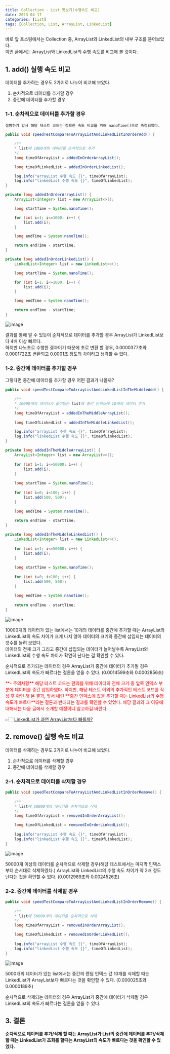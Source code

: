 ```yaml
---
title: Collection - List 맛보기(수행속도 비교)
date: 2023-04-17
categories: [List]
tags: [Collection, List, ArrayList, LinkedList]
---
```

바로 앞 포스팅에서는 Collection 중, ArrayList와 LinkedList의 내부 구조를 뜯어보았다.  
이번 글에서는 ArrayList와 LinkedList의 수행 속도를 비교해 볼 것이다. 

## 1. add() 실행 속도 비교

데이터를 추가하는 경우도 2가지로 나누어 비교해 보았다.

1. 순차적으로 데이터를 추가할 경우
2. 중간에 데이터를 추가할 경우

### 1-1. 순차적으로 데이터를 추가할 경우

`설명하기 앞서 해당 테스트 코드는 정확한 속도 비교를 위해 nanoTime()으로 측정되었다.`

```java
public void speedTestCompareToArrayListAndLinkedListInOrderAdd() {

    /**
    * list에 1000개의 데이터를 순차적으로 추가
    */
    long timeOfArrayList = addedInOrderArrayList();

    long timeOfLinkedList = addedInOrderLinkedList();

    log.info("arrayList 수행 속도 {}", timeOfArrayList);
    log.info("linkedList 수행 속도 {}", timeOfLinkedList);
}

private long addedInOrderArrayList() {
    ArrayList<Integer> list = new ArrayList<>();

    long startTime = System.nanoTime();

    for (int i=1; i<=1000; i++) {
        list.add(i);
    }

    long endTime = System.nanoTime();

    return endTime - startTime;
}

private long addedInOrderLinkedList() {
    LinkedList<Integer> list = new LinkedList<>();

    long startTime = System.nanoTime();

    for (int i=1; i<=1000; i++) {
        list.add(i);
    }

    long endTime = System.nanoTime();

    return endTime - startTime;
}
```

![image](https://user-images.githubusercontent.com/121920173/232840591-7e2f214e-5691-41c2-bb81-cabf5dc830b4.png)

결과를 통해 알 수 있듯이 순차적으로 데이터를 추가할 경우 ArrayList가 LinkedList보다 4배 이상 빠르다.  
하지만 나노초로 수행한 결과이기 때문에 초로 변환 할 경우, 0.0000377초와 0.0001722초 변환되고 0.0001초 정도의 차이라고 생각할 수 있다.

### 1-2. 중간에 데이터를 추가할 경우

그렇다면 중간에 데이터를 추가할 경우 어떤 결과가 나올까?

```java
public void speedTestCompareToArrayListAndLinkedListInTheMiddleAdd() {

    /**
    * 10000개의 데이터가 들어있는 list에 중간 인덱스에 10개의 데이터 추가
    */
    long timeOfArrayList = addedInTheMiddleArrayList();  
  
    long timeOfLinkedList = addedInTheMiddleLinkedList();

    log.info("arrayList 수행 속도 {}", timeOfArrayList);
    log.info("linkedList 수행 속도 {}", timeOfLinkedList);
}

private long addedInTheMiddleArrayList() {
    ArrayList<Integer> list = new ArrayList<>();  
	  
    for (int i=1; i<=50000; i++) {  
        list.add(i);  
    }  
  
    long startTime = System.nanoTime();  
  
    for (int i=0; i<100; i++) {  
        list.add(500, 500);  
    }  

    long endTime = System.nanoTime();  
 
    return endTime - startTime;
}

private long addedInTheMiddleLinkedList() {
    LinkedList<Integer> list = new LinkedList<>();  
	  
    for (int i=1; i<=50000; i++) {  
        list.add(i);  
    }  
  
    long startTime = System.nanoTime();  
	  
    for (int i=0; i<100; i++) {  
        list.add(500, 500);  
    }  
  
    long endTime = System.nanoTime();  
  
    return endTime - startTime;
}
```

![image](https://user-images.githubusercontent.com/121920173/234621389-44bb004c-df53-4ca7-a618-6f8af2cccaaf.png)

10000개의 데이터가 있는 list에서는 10개의 데이터를 중간에 추가할 때는 ArrayList와 LinkedList의 속도 차이가 크게 나지 않아 데이터의 크기와 중간에 삽입되는 데이터의 갯수를 늘려 보았다.  
데이터의 전체 크기 그리고 중간에 삽입되는 데이터가 늘어날수록 ArrayList와 LinkedList의 수행 속도 차이가 확연히 난다는 걸 확인할 수 있다.

순차적으로 추가되는 데이터의 경우 ArrayList가 중간에 데이터가 추가될 경우 LinkedList의 속도가 빠르다는 결론을 얻을 수 있다. (0.0014599초와 0.0002856초)

<span style="color:red;">
**- 주의사항**  
해당 테스트 코드는 편의를 위해 데이터의 전체 크기 중 앞쪽 인덱스 부분에 데이터를 중간 삽입하였다.  
하지만, 해당 테스트 이외의 추가적인 테스트 코드를 작성 후 확인 해 본 결과,  
앞서 내린 **중간 인덱스에 값을 추가할 때는 LinkedList의 수행속도가 빠르다**라는 결론과 반대되는 결과를 확인할 수 있었다.  
해당 결과와 그 이유에 대해서는 다음 글에서 소개할 예정이니 참고하길 바란다.      
</span>

👉🏻 [LinkedList가 과연 ArrayList보다 빠를까?](https://j-jeongeun.github.io/posts/what_is_list(3)/)

## 2. remove() 실행 속도 비교

데이터를 삭제하는 경우도 2가지로 나누어 비교해 보았다.

1. 순차적으로 데이터를 삭제할 경우
2. 중간에 데이터를 삭제할 경우

### 2-1. 순차적으로 데이터를 삭제할 경우

```java
public void speedTestCompareToArrayListAndLinkedListInOrderRemove() {  
  
    /**  
    * list에 50000개의 데이터를 순차적으로 삭제  
    */  
    long timeOfArrayList = removedInOrderArrayList();  

    long timeOfLinkedList = removedInOrderLinkedList();  
  
    log.info("arrayList 수행 속도 {}", timeOfArrayList);  
    log.info("linkedList 수행 속도 {}", timeOfLinkedList);  
}
```

![image](https://user-images.githubusercontent.com/121920173/234609962-3da40258-2da6-4102-bf32-c4cae3e42651.png)


50000개 이상의 데이터를 순차적으로 삭제할 경우(해당 테스트에서는 마지막 인덱스부터 순서대로 삭제하였다.) ArrayList와 LinkedList의 수행 속도 차이가 약 2배 정도 난다는 것을 확인할 수 있다. (0.0012989초와  0.0024526초)

### 2-2. 중간에 데이터를 삭제할 경우

```java
public void speedTestCompareToArrayListAndLinkedListInOrderRemove() {  
  
    /**  
    * list에 50000개의 데이터를 순차적으로 삭제  
    */  
    long timeOfArrayList = removedInOrderArrayList();  

    long timeOfLinkedList = removedInOrderLinkedList();  
  
    log.info("arrayList 수행 속도 {}", timeOfArrayList);  
    log.info("linkedList 수행 속도 {}", timeOfLinkedList);  
}
```

![image](https://user-images.githubusercontent.com/121920173/234610866-f1ab6b0f-2d31-4d40-a6f3-e80f3ca004ae.png)

5000개의 데이터가 있는 list에서는 중간의 랜덤 인덱스 값 10개를 삭제할 때는 LinkedList가 ArrayList보다 빠르다는 것을 확인할 수 있다. (0.000025초와 0.0000189초)

순차적으로 삭제되는 데이터의 경우 ArrayList가 중간에 데이터가 삭제될 경우 LinkedList의 속도가 빠르다는 결론을 얻을 수 있다.

## 3. 결론

**순차적으로 데이터를 추가/삭제 할 때는 ArrayList가 List의 중간에 데이터를 추가/삭제 할 때는 LinkedList가 조회를 할때는 ArrayList의 속도가 빠르다는 것을 확인할 수 있었다.**

<script src="https://giscus.app/client.js"
        data-repo="j-jeongeun/github.io.comments"
        data-repo-id="R_kgDOJIg9UQ"
        data-category="Announcements"
        data-category-id="DIC_kwDOJIg9Uc4CVz67"
        data-mapping="pathname"
        data-strict="0"
        data-reactions-enabled="1"
        data-emit-metadata="0"
        data-input-position="bottom"
        data-theme="preferred_color_scheme"
        data-lang="ko"
        crossorigin="anonymous"
        async>
</script>